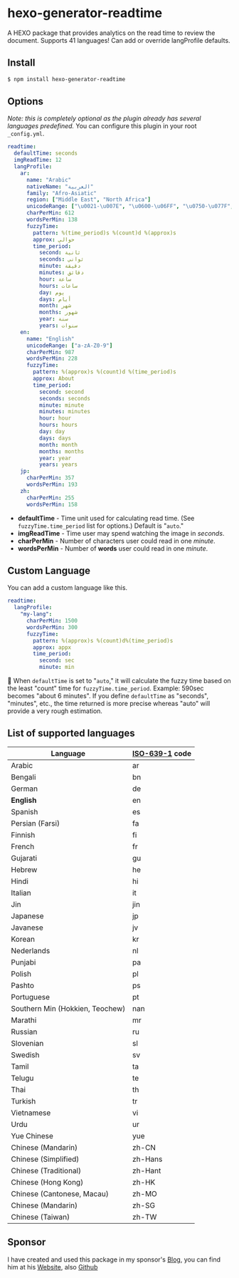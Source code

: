 # hexo-generator-readtime

A HEXO package that provides analytics on the read time to review the document. Supports 41 languages! Can add or override langProfile defaults.

## Install

``` bash
$ npm install hexo-generator-readtime
```

## Options

*Note: this is completely optional as the plugin already has several languages predefined.*
You can configure this plugin in your root `_config.yml`. 

``` yaml
readtime:
  defaultTime: seconds
  imgReadTime: 12
  langProfile:
    ar:
      name: "Arabic"
      nativeName: "العربية"
      family: "Afro-Asiatic"
      region: ["Middle East", "North Africa"]
      unicodeRange: ["\u0021-\u007E", "\u0600-\u06FF", "\u0750-\u077F", "\u0870-\u089F" "\u08A0-\u08FF", "\uFB50-\uFDFF", "\uFE70-\uFEFF"]
      charPerMin: 612
      wordsPerMin: 138
      fuzzyTime:
        pattern: %(time_period)s %(count)d %(approx)s
        approx: حوالي
        time_period:
          second: ثانية
          seconds: ثواني
          minute: دقيقة
          minutes: دقائق
          hour: ساعة
          hours: ساعات
          day: يوم
          days: أيام
          month: شهر
          months: شهور
          year: سنة
          years: سنوات
    en:
      name: "English"
      unicodeRange: ["a-zA-Z0-9"]
      charPerMin: 987
      wordsPerMin: 228
      fuzzyTime:
        pattern: %(approx)s %(count)d %(time_period)s
        approx: About
        time_period:
          second: second
          seconds: seconds
          minute: minute
          minutes: minutes
          hour: hour
          hours: hours
          day: day
          days: days
          month: month
          months: months
          year: year
          years: years
    jp:
      charPerMin: 357
      wordsPerMin: 193
    zh:
      charPerMin: 255
      wordsPerMin: 158
```

- **defaultTime** - Time unit used for calculating read time. (See `fuzzyTime.time_period` list for options.) Default is "`auto`."
- **imgReadTime** - Time user may spend watching the image in *seconds*.
- **charPerMin** - Number of characters user could read in one *minute*.
- **wordsPerMin** - Number of **words** user could read in one *minute*.

## Custom Language

You can add a custom language like this.

``` yaml
readtime:
  langProfile:
    "my-lang":
      charPerMin: 1500
      wordsPerMin: 300
      fuzzyTime:
        pattern: %(approx)s %(count)d%(time_period)s
        approx: appx
        time_period:
          second: sec
          minute: min
```

📝 When `defaultTime` is set to "`auto`," it will calculate the fuzzy time based on the least "count" time for `fuzzyTime.time_period`. Example: 590sec becomes "about 6 minutes".
If you define `defaultTime` as "seconds", "minutes", etc., the time returned is more precise whereas "auto" will provide a very rough estimation.

## List of supported languages

| Language | [ISO-639-1](https://en.wikipedia.org/wiki/List_of_ISO_639-1_codes) code |
| --- | --- |
| Arabic | ar |
| Bengali | bn |
| German | de |
| **English** | en |
| Spanish | es |
| Persian (Farsi) | fa |
| Finnish | fi |
| French | fr |
| Gujarati | gu |
| Hebrew | he |
| Hindi | hi |
| Italian | it |
| Jin | jin |
| Japanese | jp |
| Javanese | jv |
| Korean | kr |
| Nederlands | nl |
| Punjabi | pa |
| Polish | pl |
| Pashto | ps |
| Portuguese | pt |
| Southern Min (Hokkien, Teochew) | nan |
| Marathi | mr |
| Russian | ru |
| Slovenian | sl |
| Swedish | sv |
| Tamil | ta |
| Telugu | te |
| Thai | th |
| Turkish | tr |
| Vietnamese | vi |
| Urdu | ur |
| Yue Chinese | yue |
| Chinese (Mandarin) | zh-CN |
| Chinese (Simplified) | zh-Hans |
| Chinese (Traditional) | zh-Hant |
| Chinese (Hong Kong) | zh-HK |
| Chinese (Cantonese, Macau) | zh-MO |
| Chinese (Mandarin) | zh-SG |
| Chinese (Taiwan) | zh-TW |

## Sponsor
I have created and used this package in my sponsor's [Blog](https://blog.richiebartlett.com/), you can find him at his [Website](https://richiebartlett.com/), also [Github](https://github.com/lorezyra)